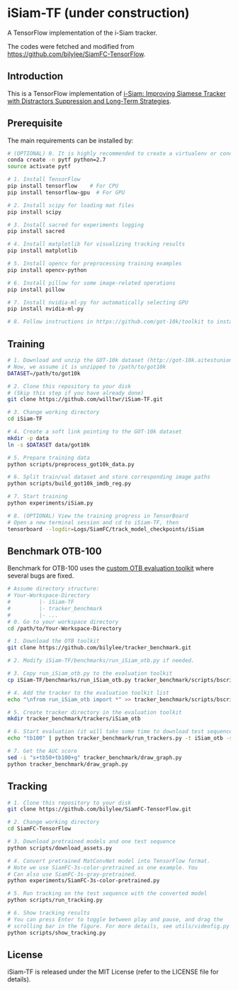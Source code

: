 # iSiam-TF (under construction)
A TensorFlow implementation of the i-Siam tracker.

The codes were fetched and modified from https://github.com/bilylee/SiamFC-TensorFlow.

## Introduction

This is a TensorFlow implementation of [i-Siam: Improving Siamese Tracker with Distractors Suppression and Long-Term Strategies](na). 

## Prerequisite
The main requirements can be installed by:
```bash
# (OPTIONAL) 0. It is highly recommended to create a virtualenv or conda environment
conda create -n pytf python=2.7
source activate pytf

# 1. Install TensorFlow
pip install tensorflow    # For CPU
pip install tensorflow-gpu  # For GPU

# 2. Install scipy for loading mat files
pip install scipy

# 3. Install sacred for experiments logging
pip install sacred

# 4. Install matplotlib for visualizing tracking results
pip install matplotlib

# 5. Install opencv for preprocessing training examples
pip install opencv-python

# 6. Install pillow for some image-related operations
pip install pillow

# 7. Install nvidia-ml-py for automatically selecting GPU
pip install nvidia-ml-py

# 8. Follow instructions in https://github.com/got-10k/toolkit to install GOT-10k toolkits. 
```

## Training
```bash
# 1. Download and unzip the GOT-10k dataset (http://got-10k.aitestunion.com/)
# Now, we assume it is unzipped to /path/to/got10k
DATASET=/path/to/got10k

# 2. Clone this repository to your disk 
# (Skip this step if you have already done)
git clone https://github.com/willtwr/iSiam-TF.git

# 3. Change working directory
cd iSiam-TF

# 4. Create a soft link pointing to the GOT-10k dataset
mkdir -p data
ln -s $DATASET data/got10k

# 5. Prepare training data
python scripts/preprocess_got10k_data.py

# 6. Split train/val dataset and store corresponding image paths
python scripts/build_got10k_imdb_reg.py

# 7. Start training
python experiments/iSiam.py

# 8. (OPTIONAL) View the training progress in TensorBoard
# Open a new terminal session and cd to iSiam-TF, then
tensorboard --logdir=Logs/SiamFC/track_model_checkpoints/iSiam
```

## Benchmark OTB-100
Benchmark for OTB-100 uses the [custom OTB evaluation toolkit](https://github.com/bilylee/tracker_benchmark) where several bugs are fixed. 

```bash
# Assume directory structure:
# Your-Workspace-Directory
#         |- iSiam-TF
#         |- tracker_benchmark
#         |- ...
# 0. Go to your workspace directory
cd /path/to/Your-Workspace-Directory

# 1. Download the OTB toolkit
git clone https://github.com/bilylee/tracker_benchmark.git

# 2. Modify iSiam-TF/benchmarks/run_iSiam_otb.py if needed. 

# 3. Copy run_iSiam_otb.py to the evaluation toolkit
cp iSiam-TF/benchmarks/run_iSiam_otb.py tracker_benchmark/scripts/bscripts

# 4. Add the tracker to the evaluation toolkit list
echo "\nfrom run_iSiam_otb import *" >> tracker_benchmark/scripts/bscripts/__init__.py

# 5. Create tracker directory in the evaluation toolkit
mkdir tracker_benchmark/trackers/iSiam_otb

# 6. Start evaluation (it will take some time to download test sequences).
echo "tb100" | python tracker_benchmark/run_trackers.py -t iSiam_otb -s tb100 -e OPE

# 7. Get the AUC score
sed -i "s+tb50+tb100+g" tracker_benchmark/draw_graph.py
python tracker_benchmark/draw_graph.py
```

## Tracking
```bash
# 1. Clone this repository to your disk
git clone https://github.com/bilylee/SiamFC-TensorFlow.git

# 2. Change working directory
cd SiamFC-TensorFlow

# 3. Download pretrained models and one test sequence 
python scripts/download_assets.py

# 4. Convert pretrained MatConvNet model into TensorFlow format.
# Note we use SiamFC-3s-color-pretrained as one example. You
# Can also use SiamFC-3s-gray-pretrained. 
python experiments/SiamFC-3s-color-pretrained.py

# 5. Run tracking on the test sequence with the converted model
python scripts/run_tracking.py

# 6. Show tracking results
# You can press Enter to toggle between play and pause, and drag the 
# scrolling bar in the figure. For more details, see utils/videofig.py
python scripts/show_tracking.py
```

## License
iSiam-TF is released under the MIT License (refer to the LICENSE file for details).
